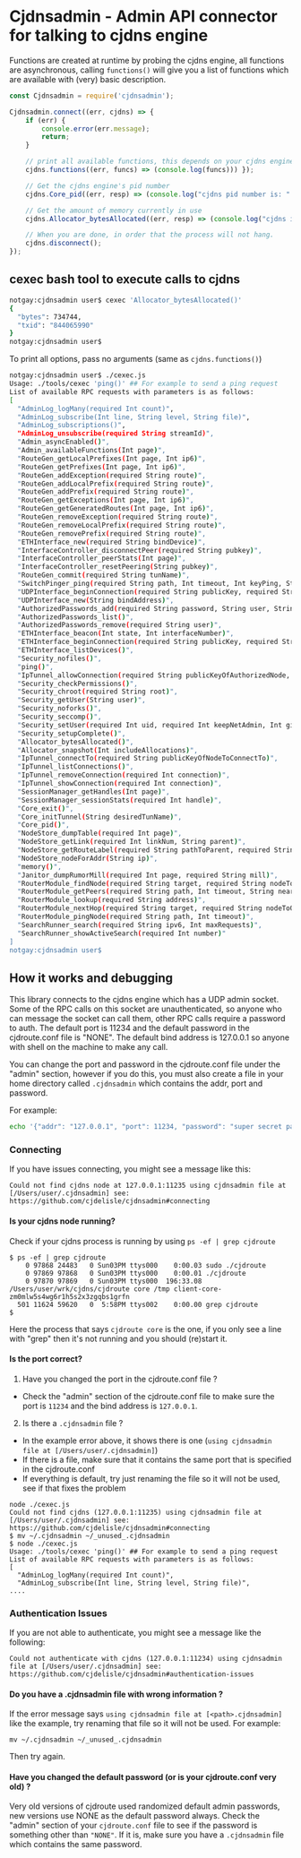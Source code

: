 # Cjdnsadmin - Admin API connector for talking to cjdns engine

Functions are created at runtime by probing the cjdns engine, all functions are asynchronous,
calling `functions()` will give you a list of functions which are available with (very) basic
description.

```javascript
const Cjdnsadmin = require('cjdnsadmin');

Cjdnsadmin.connect((err, cjdns) => {
    if (err) {
        console.error(err.message);
        return;
    }

    // print all available functions, this depends on your cjdns engine
    cjdns.functions((err, funcs) => (console.log(funcs))) });

    // Get the cjdns engine's pid number
    cjdns.Core_pid((err, resp) => (console.log("cjdns pid number is: " + resp.pid)));

    // Get the amount of memory currently in use
    cjdns.Allocator_bytesAllocated((err, resp) => (console.log("cjdns is currently using: " + resp.bytes + " bytes of memory")))

    // When you are done, in order that the process will not hang.
    cjdns.disconnect();
});
```

## cexec bash tool to execute calls to cjdns

```bash
notgay:cjdnsadmin user$ cexec 'Allocator_bytesAllocated()'
{
  "bytes": 734744,
  "txid": "844065990"
}
notgay:cjdnsadmin user$
```

To print all options, pass no arguments (same as `cjdns.functions()`)

```bash
notgay:cjdnsadmin user$ ./cexec.js
Usage: ./tools/cexec 'ping()' ## For example to send a ping request
List of available RPC requests with parameters is as follows:
[
  "AdminLog_logMany(required Int count)",
  "AdminLog_subscribe(Int line, String level, String file)",
  "AdminLog_subscriptions()",
  "AdminLog_unsubscribe(required String streamId)",
  "Admin_asyncEnabled()",
  "Admin_availableFunctions(Int page)",
  "RouteGen_getLocalPrefixes(Int page, Int ip6)",
  "RouteGen_getPrefixes(Int page, Int ip6)",
  "RouteGen_addException(required String route)",
  "RouteGen_addLocalPrefix(required String route)",
  "RouteGen_addPrefix(required String route)",
  "RouteGen_getExceptions(Int page, Int ip6)",
  "RouteGen_getGeneratedRoutes(Int page, Int ip6)",
  "RouteGen_removeException(required String route)",
  "RouteGen_removeLocalPrefix(required String route)",
  "RouteGen_removePrefix(required String route)",
  "ETHInterface_new(required String bindDevice)",
  "InterfaceController_disconnectPeer(required String pubkey)",
  "InterfaceController_peerStats(Int page)",
  "InterfaceController_resetPeering(String pubkey)",
  "RouteGen_commit(required String tunName)",
  "SwitchPinger_ping(required String path, Int timeout, Int keyPing, String data)",
  "UDPInterface_beginConnection(required String publicKey, required String address, String password, String login, Int interfaceNumber)",
  "UDPInterface_new(String bindAddress)",
  "AuthorizedPasswords_add(required String password, String user, String ipv6)",
  "AuthorizedPasswords_list()",
  "AuthorizedPasswords_remove(required String user)",
  "ETHInterface_beacon(Int state, Int interfaceNumber)",
  "ETHInterface_beginConnection(required String publicKey, required String macAddress, String password, String login, Int interfaceNumber)",
  "ETHInterface_listDevices()",
  "Security_nofiles()",
  "ping()",
  "IpTunnel_allowConnection(required String publicKeyOfAuthorizedNode, Int ip6Prefix, Int ip6Alloc, String ip6Address, Int ip4Prefix, Int ip4Alloc, String ip4Address)",
  "Security_checkPermissions()",
  "Security_chroot(required String root)",
  "Security_getUser(String user)",
  "Security_noforks()",
  "Security_seccomp()",
  "Security_setUser(required Int uid, required Int keepNetAdmin, Int gid)",
  "Security_setupComplete()",
  "Allocator_bytesAllocated()",
  "Allocator_snapshot(Int includeAllocations)",
  "IpTunnel_connectTo(required String publicKeyOfNodeToConnectTo)",
  "IpTunnel_listConnections()",
  "IpTunnel_removeConnection(required Int connection)",
  "IpTunnel_showConnection(required Int connection)",
  "SessionManager_getHandles(Int page)",
  "SessionManager_sessionStats(required Int handle)",
  "Core_exit()",
  "Core_initTunnel(String desiredTunName)",
  "Core_pid()",
  "NodeStore_dumpTable(required Int page)",
  "NodeStore_getLink(required Int linkNum, String parent)",
  "NodeStore_getRouteLabel(required String pathToParent, required String pathParentToChild)",
  "NodeStore_nodeForAddr(String ip)",
  "memory()",
  "Janitor_dumpRumorMill(required Int page, required String mill)",
  "RouterModule_findNode(required String target, required String nodeToQuery, Int timeout)",
  "RouterModule_getPeers(required String path, Int timeout, String nearbyPath)",
  "RouterModule_lookup(required String address)",
  "RouterModule_nextHop(required String target, required String nodeToQuery, Int timeout)",
  "RouterModule_pingNode(required String path, Int timeout)",
  "SearchRunner_search(required String ipv6, Int maxRequests)",
  "SearchRunner_showActiveSearch(required Int number)"
]
notgay:cjdnsadmin user$
```

## How it works and debugging

This library connects to the cjdns engine which has a UDP admin socket. Some of the RPC calls on this
socket are unauthenticated, so anyone who can message the socket can call them, other RPC calls require
a password to auth. The default port is 11234 and the default password in the cjdroute.conf file is
"NONE". The default bind address is 127.0.0.1 so anyone with shell on the machine to make any call.

You can change the port and password in the cjdroute.conf file under the "admin" section, however if
you do this, you must also create a file in your home directory called `.cjdnsadmin` which contains
the addr, port and password.

For example:

```bash
echo '{"addr": "127.0.0.1", "port": 11234, "password": "super secret password"}' > ~/.cjdnsadmin
```

### Connecting

If you have issues connecting, you might see a message like this:

```
Could not find cjdns node at 127.0.0.1:11235 using cjdnsadmin file at [/Users/user/.cjdnsadmin] see: https://github.com/cjdelisle/cjdnsadmin#connecting
```

#### Is your cjdns node running?

Check if your cjdns process is running by using `ps -ef | grep cjdroute`

```
$ ps -ef | grep cjdroute
    0 97868 24483   0 Sun03PM ttys000    0:00.03 sudo ./cjdroute
    0 97869 97868   0 Sun03PM ttys000    0:00.01 ./cjdroute
    0 97870 97869   0 Sun03PM ttys000  196:33.08 /Users/user/wrk/cjdns/cjdroute core /tmp client-core-zm0mlw5s4wg6r1h5s2x3zgqbs1grfn
  501 11624 59620   0  5:58PM ttys002    0:00.00 grep cjdroute
$
```

Here the process that says `cjdroute core` is the one, if you only see a line with "grep" then it's
not running and you should (re)start it.

#### Is the port correct?

1. Have you changed the port in the cjdroute.conf file ?
  * Check the "admin" section of the cjdroute.conf file to make sure the port is `11234` and the bind
  address is `127.0.0.1`.
2. Is there a `.cjdnsadmin` file ?
  * In the example error above, it shows there is one (`using cjdnsadmin file at [/Users/user/.cjdnsadmin]`)
  * If there is a file, make sure that it contains the same port that is specified in the cjdroute.conf
  * If everything is default, try just renaming the file so it will not be used, see if that fixes the problem

```
node ./cexec.js
Could not find cjdns (127.0.0.1:11235) using cjdnsadmin file at [/Users/user/.cjdnsadmin] see: https://github.com/cjdelisle/cjdnsadmin#connecting
$ mv ~/.cjdnsadmin ~/_unused_.cjdnsadmin
$ node ./cexec.js
Usage: ./tools/cexec 'ping()' ## For example to send a ping request
List of available RPC requests with parameters is as follows:
[
  "AdminLog_logMany(required Int count)",
  "AdminLog_subscribe(Int line, String level, String file)",
....
```

### Authentication Issues

If you are not able to authenticate, you might see a message like the following:

```
Could not authenticate with cjdns (127.0.0.1:11234) using cjdnsadmin file at [/Users/user/.cjdnsadmin] see: https://github.com/cjdelisle/cjdnsadmin#authentication-issues
```

#### Do you have a .cjdnsadmin file with wrong information ?

If the error message says `using cjdnsadmin file at [<path>.cjdnsadmin]` like the example, try renaming
that file so it will not be used. For example:

```
mv ~/.cjdnsadmin ~/_unused_.cjdnsadmin
```

Then try again.

#### Have you changed the default password (or is your cjdroute.conf very old) ?

Very old versions of cjdroute used randomized default admin passwords, new versions use NONE as the
default password always. Check the "admin" section of your `cjdroute.conf` file to see if the password
is something other than `"NONE"`. If it is, make sure you have a `.cjdnsadmin` file which contains the
same password.

